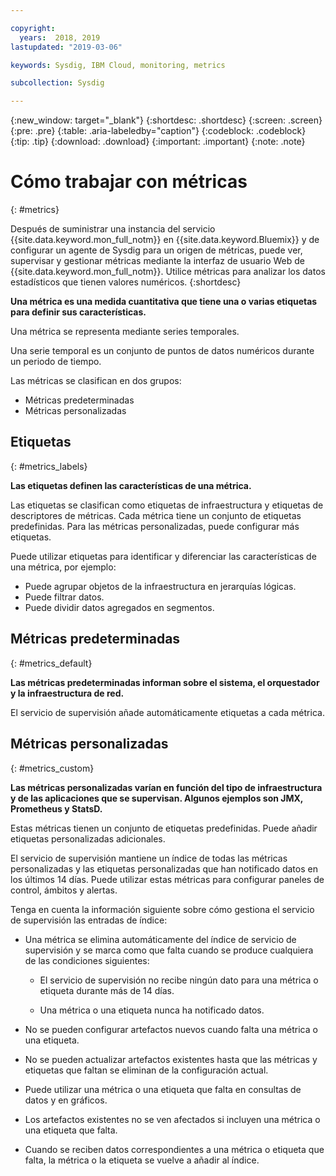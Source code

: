 ```yaml
---

copyright:
  years:  2018, 2019
lastupdated: "2019-03-06"

keywords: Sysdig, IBM Cloud, monitoring, metrics

subcollection: Sysdig

---
```


{:new_window: target="_blank"}
{:shortdesc: .shortdesc}
{:screen: .screen}
{:pre: .pre}
{:table: .aria-labeledby="caption"}
{:codeblock: .codeblock}
{:tip: .tip}
{:download: .download}
{:important: .important}
{:note: .note}

# Cómo trabajar con métricas
{: #metrics}

Después de suministrar una instancia del servicio {{site.data.keyword.mon_full_notm}} en {{site.data.keyword.Bluemix}} y de configurar un agente de Sysdig para un origen de métricas, puede ver, supervisar y gestionar métricas mediante la interfaz de usuario Web de {{site.data.keyword.mon_full_notm}}. Utilice métricas para analizar los datos estadísticos que tienen valores numéricos. 
{:shortdesc}


**Una métrica es una medida cuantitativa que tiene una o varias etiquetas para definir sus características.**

Una métrica se representa mediante series temporales. 

Una serie temporal es un conjunto de puntos de datos numéricos durante un periodo de tiempo. 

Las métricas se clasifican en dos grupos: 

* Métricas predeterminadas 
* Métricas personalizadas


## Etiquetas
{: #metrics_labels}

**Las etiquetas definen las características de una métrica.**

Las etiquetas se clasifican como etiquetas de infraestructura y etiquetas de descriptores de métricas. Cada métrica tiene un conjunto de etiquetas predefinidas. Para las métricas personalizadas, puede configurar más etiquetas. 

Puede utilizar etiquetas para identificar y diferenciar las características de una métrica, por ejemplo:
* Puede agrupar objetos de la infraestructura en jerarquías lógicas. 
* Puede filtrar datos. 
* Puede dividir datos agregados en segmentos. 


## Métricas predeterminadas 
{: #metrics_default}

**Las métricas predeterminadas informan sobre el sistema, el orquestador y la infraestructura de red.**

El servicio de supervisión añade automáticamente etiquetas a cada métrica.


## Métricas personalizadas
{: #metrics_custom}

**Las métricas personalizadas varían en función del tipo de infraestructura y de las aplicaciones que se supervisan. Algunos ejemplos son JMX, Prometheus y StatsD.**

Estas métricas tienen un conjunto de etiquetas predefinidas. Puede añadir etiquetas personalizadas adicionales.

El servicio de supervisión mantiene un índice de todas las métricas personalizadas y las etiquetas personalizadas que han notificado datos en los últimos 14 días. Puede utilizar estas métricas para configurar paneles de control, ámbitos y alertas.

Tenga en cuenta la información siguiente sobre cómo gestiona el servicio de supervisión las entradas de índice:
*  Una métrica se elimina automáticamente del índice de servicio de supervisión y se marca como que falta cuando se produce cualquiera de las condiciones siguientes:
    
    * El servicio de supervisión no recibe ningún dato para una métrica o etiqueta durante más de 14 días.
    
    * Una métrica o una etiqueta nunca ha notificado datos.

* No se pueden configurar artefactos nuevos cuando falta una métrica o una etiqueta. 
* No se pueden actualizar artefactos existentes hasta que las métricas y etiquetas que faltan se eliminan de la configuración actual.
* Puede utilizar una métrica o una etiqueta que falta en consultas de datos y en gráficos. 
* Los artefactos existentes no se ven afectados si incluyen una métrica o una etiqueta que falta.
* Cuando se reciben datos correspondientes a una métrica o etiqueta que falta, la métrica o la etiqueta se vuelve a añadir al índice.



